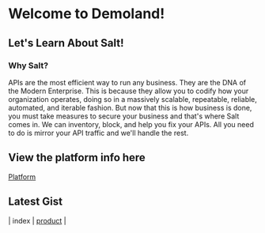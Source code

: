 # Welcome to Demoland!

## Let's Learn About Salt!
### Why Salt?
APIs are the most efficient way to run any business. They are the DNA of the Modern Enterprise. This is because they allow you to codify how your organization operates, doing so in a massively scalable, repeatable, reliable, automated, and iterable fashion. But now that this is how business is done, you must take measures to secure your business and that's where Salt comes in. We can inventory, block, and help you fix your APIs. All you need to do is mirror your API traffic and we'll handle the rest.

## View the platform info here
[Platform](https://salt.security/platform)

## Latest Gist
<script src="https://gist.github.com/aaronhmiller/d3ea2c840bb09592c13e673aaceb0bb9.js"></script>

| index | [product](https://aaronhmiller.github.io/product) |
